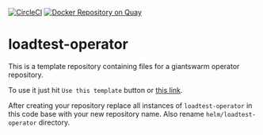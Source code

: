 [![CircleCI](https://circleci.com/gh/giantswarm/loadtest-operator.svg?&style=shield)](https://circleci.com/gh/giantswarm/loadtest-operator) [![Docker Repository on Quay](https://quay.io/repository/giantswarm/loadtest-operator/status "Docker Repository on Quay")](https://quay.io/repository/giantswarm/loadtest-operator)

# loadtest-operator

This is a template repository containing files for a giantswarm
operator repository.

To use it just hit `Use this template` button or [this
link][generate].

After creating your repository replace all instances of
`loadtest-operator` in this code base with your new repository name.
Also rename `helm/loadtest-operator` directory.

[generate]: https://github.com/giantswarm/loadtest-operator/generate

